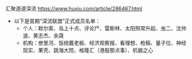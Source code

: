 

汇聚道道深流 https://www.huxiu.com/article/286467.html
- 以下是首期“深流联盟”正式成员名单：
  * 个人：默尔索、岛上十点、评论尸、雷斯林、太阳照常升起、虫二、沈帅波、黄志杰、余晟
  * 机构：叁里河、饭统戴老板、经济观察报、看理想、枪稿、量子位、神经现实、果壳、跳海大院、格隆汇（港股那点事）、机器之心

